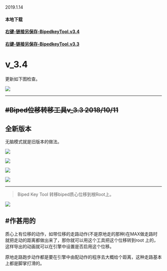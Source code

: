 
2019.1.14


#### 本地下载

#### [右键-链接另保存-BipedkeyTool.v3.4](https://gitee.com/to4698/ND_tools/raw/master/Biped-Key-Tool/BipedkeyTool.v3.4.mse "Biped key Tool.v3.4")

#### [右键-链接另保存-BipedkeyTool.v3.3](https://gitee.com/to4698/ND_tools/raw/master/Biped-Key-Tool/BipedkeyTool.v3.3.mse "Biped key Tool.v3.3")

# v_3.4

更新如下图检查。

![](https://gitee.com/to4698/ND_tools/raw/master/Biped-Key-Tool/01115.png)



---

~~#Biped位移转移工具v_3.3 2018/10/11~~
-------------
##  全新版本

无脑模式就是旧版本的做法。


![](https://gitee.com/to4698/ND_tools/raw/master/Biped-Key-Tool/01111.png)

![](https://gitee.com/to4698/ND_tools/raw/master/Biped-Key-Tool/01112.png)

![](https://gitee.com/to4698/ND_tools/raw/master/Biped-Key-Tool/01113.png)

![](https://gitee.com/to4698/ND_tools/raw/master/Biped-Key-Tool/01114.png)

---------------------------------------------

> Biped Key Tool
  转移biped质心位移到根Root上。


![](https://gitee.com/to4698/ND_tools/raw/master/Biped-Key-Tool/171824e12prnd392ovqq9d.png)

#作甚用的
------
质心上有位移的动作，如带位移的走路动作(不是原地走的那种)在MAX做走路时就把走动的距离都做出来了，那你就可以用这个工具把这个位移转到root 上的，这样导出的动画就可以在引擎中设置是否启用这个位移。

原地走路跑步动作都是要在引擎中由配动作的程序去大概给个距离，这种走路基本上都是脚掌打滑的。

